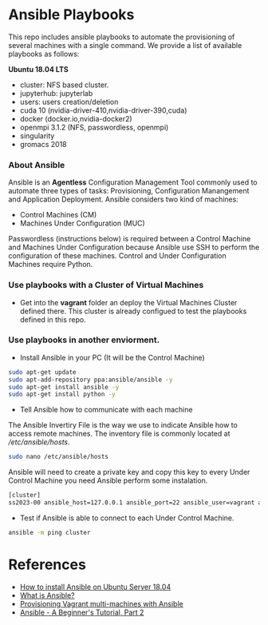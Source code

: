 # Ansible Playbooks

This repo includes ansible playbooks to automate the provisioning of several machines with a single command. We provide a list of available playbooks as follows:

**Ubuntu 18.04 LTS**
 - cluster: NFS based cluster.
 - jupyterhub: jupyterlab
 - users: users creation/deletion
 - cuda 10 (nvidia-driver-410,nvidia-driver-390,cuda)
 - docker (docker.io,nvidia-docker2)
 - openmpi 3.1.2 (NFS, passwordless, openmpi)
 - singularity 
 - gromacs 2018

### About Ansible

Ansible is an **Agentless** Configuration Management Tool commonly used to automate three types of tasks: Provisioning, Configuration Manangement and Application Deployment. Ansible considers two kind of machines:

- Control Machines (CM)
- Machines Under Configuration (MUC)

Passwordless (instructions below) is required between a Control Machine and Machines Under Configuration because Ansible use SSH to perform the configuration of these machines. Control and Under Configuration Machines require Python.

### Use playbooks with a Cluster of Virtual Machines

* Get into the **vagrant** folder an deploy the Virtual Machines Cluster defined there. This cluster is already configued to test the playbooks defined in this repo.

### Use playbooks in another enviorment.

* Install Ansible in your PC (It will be the Control Machine)

```sh
sudo apt-get update
sudo apt-add-repository ppa:ansible/ansible -y
sudo apt-get install ansible -y
sudo apt-get install python -y
```

* Tell Ansible how to communicate with each machine

The Ansible Invertiry File is the way we use to indicate Ansible how to access remote machines. The inventory file is commonly located at */etc/ansible/hosts*.

```sh
sudo nano /etc/ansible/hosts
```

Ansible will need to create a private key and copy this key to every Under Control Machine you need Ansible perform some instalation.

```sh
[cluster]
ss2023-00 ansible_host=127.0.0.1 ansible_port=22 ansible_user=vagrant ansible_ssh_private_key_file=/home/<username>/.ssh/private_key
```

* Test if Ansible is able to connect to each Under Control Machine.

```sh
ansible -m ping cluster
```

# References

- [How to install Ansible on Ubuntu Server 18.04](https://www.techrepublic.com/article/how-to-install-ansible-on-ubuntu-server-18-04/)
- [What is Ansible?](https://cloudacademy.com/blog/what-is-ansible/)
- [Provisioning Vagrant multi-machines with Ansible](https://medium.com/@megawan/provisioning-vagrant-multi-machines-with-ansible-32e1809816c5)
- [Ansible - A Beginner's Tutorial, Part 2
](https://www.youtube.com/watch?v=pRZA9ymZXn0)
